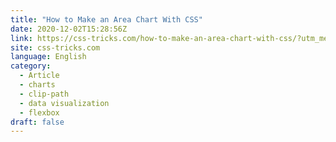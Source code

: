 ```yaml
---
title: "How to Make an Area Chart With CSS"
date: 2020-12-02T15:28:56Z
link: https://css-tricks.com/how-to-make-an-area-chart-with-css/?utm_medium=RSS&utm_source=news.12bit.vn
site: css-tricks.com
language: English
category:
  - Article
  - charts
  - clip-path
  - data visualization
  - flexbox
draft: false
---
```

